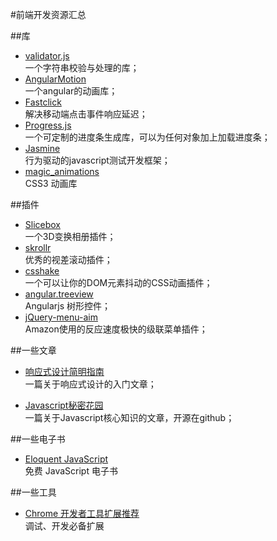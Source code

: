 #前端开发资源汇总

##库

+ [validator.js](https://github.com/chriso/validator.js)  
  一个字符串校验与处理的库；
+ [AngularMotion](http://mgcrea.github.io/angular-motion/)  
  一个angular的动画库；
+ [Fastclick](http://ftlabs.github.io/fastclick/)  
  解决移动端点击事件响应延迟；
+ [Progress.js](http://usablica.github.io/progress.js/)  
  一个可定制的进度条生成库，可以为任何对象加上加载进度条；
+ [Jasmine](http://jasmine.github.io/)  
  行为驱动的javascript测试开发框架；
+ [magic_animations](http://www.minimamente.com/example/magic_animations/)  
  CSS3 动画库

##插件

+ [Slicebox](https://github.com/codrops/Slicebox)  
  一个3D变换相册插件；
+ [skrollr](https://github.com/Prinzhorn/skrollr)  
  优秀的视差滚动插件；
+ [csshake](https://github.com/elrumordelaluz/csshake)  
  一个可以让你的DOM元素抖动的CSS动画插件；
+ [angular.treeview](https://github.com/eu81273/angular.treeview)  
  Angularjs 树形控件；
+ [jQuery-menu-aim](https://github.com/kamens/jQuery-menu-aim)  
  Amazon使用的反应速度极快的级联菜单插件；

##一些文章

+ [响应式设计简明指南](http://www.adamkaplan.me/grid/)  
  一篇关于响应式设计的入门文章；  

+ [Javascript秘密花园](http://bonsaiden.github.io/JavaScript-Garden/zh/)  
  一篇关于Javascript核心知识的文章，开源在github；

##一些电子书

+ [Eloquent JavaScript](http://eloquentjavascript.net/2nd_edition/preview/)  
  免费 JavaScript 电子书

##一些工具

+ [Chrome 开发者工具扩展推荐](https://developers.google.com/chrome-developer-tools/docs/extensions-gallery)  
  调试、开发必备扩展

